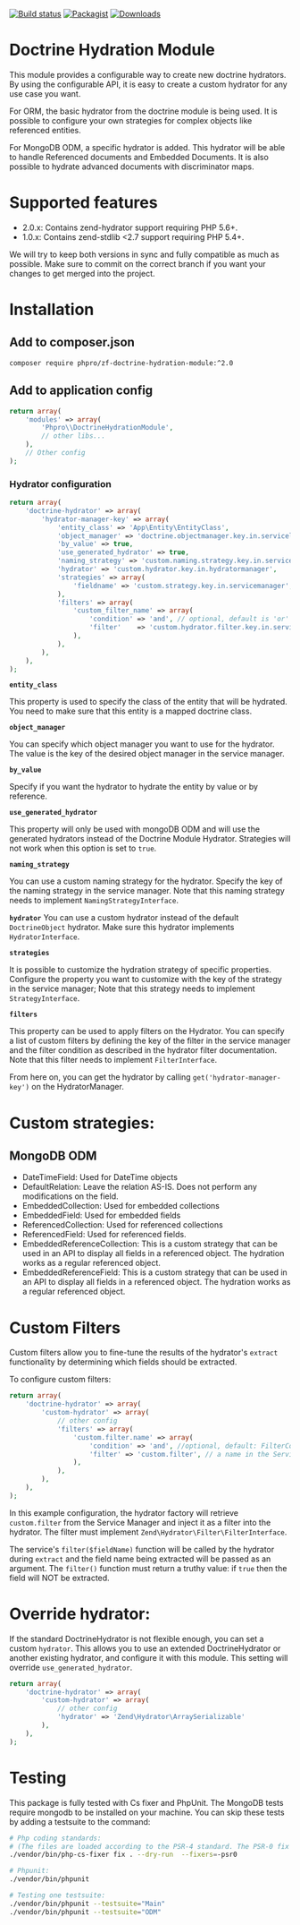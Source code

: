 [![Build status](https://api.travis-ci.org/phpro/zf-doctrine-hydration-module.svg)](http://travis-ci.org/phpro/zf-doctrine-hydration-module)
[![Packagist](https://img.shields.io/packagist/v/phpro/zf-doctrine-hydration-module.svg)](https://packagist.org/packages/phpro/zf-doctrine-hydration-module)
[![Downloads](https://img.shields.io/packagist/dt/phpro/zf-doctrine-hydration-module.svg)](https://packagist.org/packages/phpro/zf-doctrine-hydration-module)

# Doctrine Hydration Module
This module provides a configurable way to create new doctrine hydrators.
By using the configurable API, it is easy to create a custom hydrator for any use case you want.

For ORM, the basic hydrator from the doctrine module is being used. It is possible to configure your own strategies for complex objects like referenced entities.

For MongoDB ODM, a specific hydrator is added. This hydrator will be able to handle Referenced documents and Embedded Documents.
It is also possible to hydrate advanced documents with discriminator maps.

# Supported features 

* 2.0.x: Contains zend-hydrator support requiring PHP 5.6+.
* 1.0.x: Contains zend-stdlib <2.7 support requiring PHP 5.4+.

We will try to keep both versions in sync and fully compatible as much as possible.
Make sure to commit on the correct branch if you want your changes to get merged into the project.

# Installation

## Add to composer.json
```
composer require phpro/zf-doctrine-hydration-module:^2.0
```

## Add to application config
```php
return array(
    'modules' => array(
        'Phpro\\DoctrineHydrationModule',
        // other libs...
    ),
    // Other config
);
```

### Hydrator configuration
```php
return array(
    'doctrine-hydrator' => array(
        'hydrator-manager-key' => array(
            'entity_class' => 'App\Entity\EntityClass',
            'object_manager' => 'doctrine.objectmanager.key.in.servicelocator',
            'by_value' => true,
            'use_generated_hydrator' => true,
            'naming_strategy' => 'custom.naming.strategy.key.in.servicemanager',
            'hydrator' => 'custom.hydrator.key.in.hydratormanager',
            'strategies' => array(
                'fieldname' => 'custom.strategy.key.in.servicemanager',
            ),
            'filters' => array(
                'custom_filter_name' => array(
                    'condition' => 'and', // optional, default is 'or'
                    'filter'    => 'custom.hydrator.filter.key.in.servicemanager',
                ),
            ),
        ),
    ),
);
```

**`entity_class`**
 
This property is used to specify the class of the entity that will be hydrated. You need to make sure that this entity is a mapped doctrine class.

  
**`object_manager`**

You can specify which object manager you want to use for the hydrator. The value is the key of the desired object manager in the service manager.


**`by_value`**

Specify if you want the hydrator to hydrate the entity by value or by reference.


**`use_generated_hydrator`**

This property will only be used with mongoDB ODM and will use the generated hydrators instead of the Doctrine Module Hydrator.
Strategies will not work when this option is set to `true`.


**`naming_strategy`**

You can use a custom naming strategy for the hydrator. Specify the key of the naming strategy in the service manager.
Note that this naming strategy needs to implement `NamingStrategyInterface`.

**`hydrator`**
You can use a custom hydrator instead of the default `DoctrineObject` hydrator. 
Make sure this hydrator implements `HydratorInterface`. 


**`strategies`**

It is possible to customize the hydration strategy of specific properties. 
Configure the property you want to customize with the key of the strategy in the service manager;
Note that this strategy needs to implement `StrategyInterface`.


**`filters`**

This property can be used to apply filters on the Hydrator. 
You can specify a list of custom filters by defining the key of the filter in the service manager and the filter condition as described in the hydrator filter documentation.
Note that this filter needs to implement `FilterInterface`.


From here on, you can get the hydrator by calling `get('hydrator-manager-key')` on the HydratorManager.

# Custom strategies:

## MongoDB ODM

- DateTimeField: Used for DateTime objects
- DefaultRelation: Leave the relation AS-IS. Does not perform any modifications on the field.
- EmbeddedCollection: Used for embedded collections
- EmbeddedField: Used for embedded fields
- ReferencedCollection: Used for referenced collections
- ReferencedField: Used for referenced fields.
- EmbeddedReferenceCollection: This is a custom strategy that can be used in an API to display all fields in a referenced object. The hydration works as a regular referenced object.
- EmbeddedReferenceField: This is a custom strategy that can be used in an API to display all fields in a referenced object. The hydration works as a regular referenced object.

# Custom Filters

Custom filters allow you to fine-tune the results of the hydrator's `extract` functionality by determining which fields should be extracted. 

To configure custom filters:
```php
return array(
    'doctrine-hydrator' => array(
        'custom-hydrator' => array(
            // other config
            'filters' => array(
                'custom.filter.name' => array(
                    'condition' => 'and', //optional, default: FilterComposite::CONDITION_OR,
                    'filter' => 'custom.filter', // a name in the Service Manager
                ),
            ),
        ),
    ),
);

```
In this example configuration, the hydrator factory will retrieve `custom.filter` from the Service Manager and inject it as a filter into the hydrator. The filter must implement `Zend\Hydrator\Filter\FilterInterface`. 

The service's `filter($fieldName)` function will be called by the hydrator during `extract` and the field name being extracted will be passed as an argument. The `filter()` function must return a truthy value: if `true` then the field will NOT be extracted.


# Override hydrator:

If the standard DoctrineHydrator is not flexible enough, you can set a custom `hydrator`. This allows you to use an extended DoctrineHydrator or another existing hydrator, and configure it with this module. This setting will override `use_generated_hydrator`.

```php
return array(
    'doctrine-hydrator' => array(
        'custom-hydrator' => array(
            // other config
            'hydrator' => 'Zend\Hydrator\ArraySerializable'
        ),
    ),
);
```

# Testing
This package is fully tested with Cs fixer and PhpUnit. The MongoDB tests require mongodb to be installed on your machine. You can skip these tests by adding a testsuite to the command:
```sh
# Php coding standards:
# (The files are loaded according to the PSR-4 standard. The PSR-0 fix will fail!)
./vendor/bin/php-cs-fixer fix . --dry-run  --fixers=-psr0

# Phpunit:
./vendor/bin/phpunit

# Testing one testsuite:
./vendor/bin/phpunit --testsuite="Main"
./vendor/bin/phpunit --testsuite="ODM"
```
